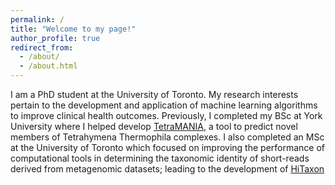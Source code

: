 ```yaml
---
permalink: /
title: "Welcome to my page!"
author_profile: true
redirect_from: 
  - /about/
  - /about.html
---
```

I am a PhD student at the University of Toronto. My research interests pertain to the development and application of machine learning algorithms to improve clinical health outcomes. Previously, I completed my BSc at York University where I helped develop [TetraMANIA](https://tetramania.bradley.edu/), a tool to predict novel members of Tetrahymena Thermophila complexes. I also completed an MSc at the University of Toronto which focused on improving the performance of computational tools in determining the taxonomic identity of short-reads derived from metagenomic datasets; leading to the development of [HiTaxon](https://github.com/ParkinsonLab/HiTaxon)

